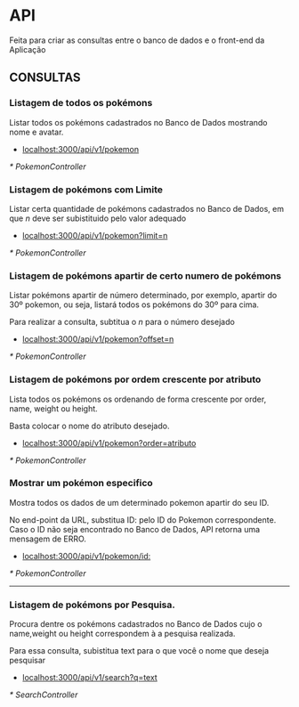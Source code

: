 # API

Feita para criar as consultas entre o banco de dados e o front-end da Aplicação

  

## CONSULTAS

  

### Listagem de todos os pokémons

Listar todos os pokémons cadastrados no Banco de Dados mostrando nome e avatar.

  

*  [localhost:3000/api/v1/pokemon](localhost:3000/api/v1/pokemon)

  

_* PokemonController_
  

### Listagem de pokémons com Limite

Listar certa quantidade de pokémons cadastrados no Banco de Dados, em que _n_ deve ser subistituido pelo valor adequado

  

*  [localhost:3000/api/v1/pokemon?limit=n](localhost:3000/api/v1/pokemon?limit=n)

  

_* PokemonController_



### Listagem de pokémons apartir de certo numero de pokémons

Listar pokémons apartir de número determinado, por exemplo, apartir do 30º pokemon, ou seja, listará todos os pokémons do 30º para cima.

Para realizar a consulta, subtitua o _n_ para o número desejado

  

*  [localhost:3000/api/v1/pokemon?offset=n](localhost:3000/api/v1/pokemon?offset=n)

  

_* PokemonController_

  

### Listagem de pokémons por ordem crescente por atributo

Lista todos os pokémons os ordenando de forma crescente por order, name, weight ou height.

Basta colocar o nome do atributo desejado.

  

*  [localhost:3000/api/v1/pokemon?order=atributo](localhost:3000/api/v1/pokemon?order=atributo)

_* PokemonController_

  
  

### Mostrar um pokémon especifico

Mostra todos os dados de um determinado pokemon apartir do seu ID.

No end-point da URL, substitua ID: pelo ID do Pokemon correspondente. Caso o ID não seja encontrado no Banco de Dados, API retorna uma mensagem de ERRO.

  

*  [localhost:3000/api/v1/pokemon/id:](localhost:3000/api/v1/pokemon/)

_* PokemonController_

  

---

  

### Listagem de pokémons por Pesquisa.

Procura dentre os pokémons cadastrados no Banco de Dados cujo o name,weight ou height correspondem à a pesquisa realizada.

Para essa consulta, subistitua text para o que você o nome que deseja pesquisar

  

*  [localhost:3000/api/v1/search?q=text](localhost:3000/api/v1/search?q=text)

  

_* SearchController_
